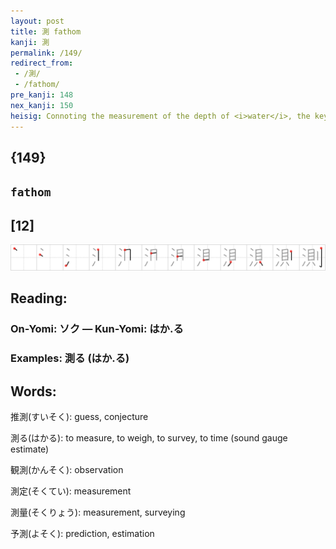 ```yaml
---
layout: post
title: 測 fathom
kanji: 測
permalink: /149/
redirect_from:
 - /測/
 - /fathom/
pre_kanji: 148
nex_kanji: 150
heisig: Connoting the measurement of the depth of <i>water</i>, the keyword <b>fathom</b> begins with the <i>water</i> primitive. To its right, we see the compound-primitive for <i>rule</i> (Frame 92) which we learned in the sense of a "ruler" or "measure." Hence, when we <i>rule</i> <i>water</i> we <b>fathom</b> it. What could be simpler? But be careful; its simplicity is deceptive. Be sure to picture yourself <b>fathoming</b> a body of <i>water</i> several hundred feet deep by using a <i>ruler</i> of gargantuan proportions.
---
```


## {149}

## `fathom`

## [12]

<div class="stroke"><img src="../images/E6B8AC.png" /></div>

## Reading:

### On-Yomi: ソク &mdash; Kun-Yomi: はか.る

### Examples: 測る (はか.る)

## Words:

推測(すいそく): guess, conjecture

測る(はかる): to measure, to weigh, to survey, to time (sound gauge estimate)

観測(かんそく): observation

測定(そくてい): measurement

測量(そくりょう): measurement, surveying

予測(よそく): prediction, estimation
